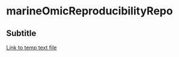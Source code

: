 # marineOmicReproducibilityRepo

## Subtitle

[Link to temp text file](https://github.com/adowneywall/marineOmicReproducibilityRepo/blob/main/temporaryfile.txt)
